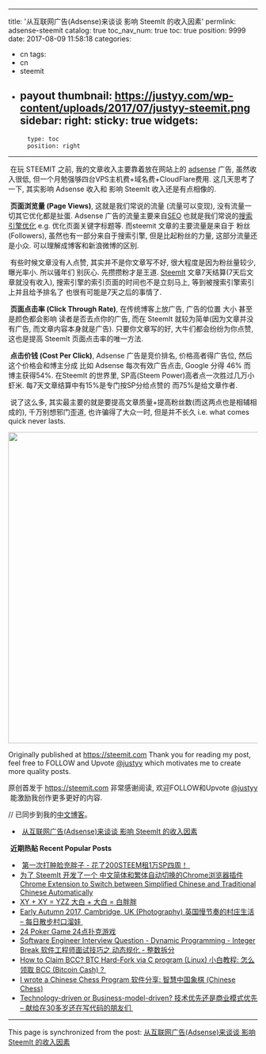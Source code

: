 
---
title: '从互联网广告(Adsense)来谈谈 影响 SteemIt 的收入因素'
permlink: adsense-steemit
catalog: true
toc_nav_num: true
toc: true
position: 9999
date: 2017-08-09 11:58:18
categories:
- cn
tags:
- cn
- steemit
- payout
thumbnail: https://justyy.com/wp-content/uploads/2017/07/justyy-steemit.png
sidebar:
    right:
        sticky: true
widgets:
    -
        type: toc
        position: right
---


<html>
<p>&nbsp;在玩 STEEMIT 之前, 我的文章收入主要靠着放在网站上的 <a href="https://justyy.com/archives/3775">adsense</a> 广告, 虽然收入很低, 但一个月勉强够四台VPS主机费+域名费+CloudFlare费用. 这几天思考了一下, 其实影响 Adsense 收入和 影响 SteemIt 收入还是有点相像的.&nbsp;</p>
<p>&nbsp;<strong>页面浏览量 (Page Views)</strong>, 这就是我们常说的流量 (流量可以变现), 没有流量一切其它优化都是扯蛋. Adsense 广告的流量主要来自<a href="https://justyy.com/archives/3330">SEO</a> 也就是我们常说的<a href="https://justyy.com/archives/4037">搜索引擎优化</a> e.g. 优化页面关键字标题等. 而steemit 文章的主要流量是来自于 粉丝 (Followers), 虽然也有一部分来自于搜索引擎, 但是比起粉丝的力量, 这部分流量还是小众. 可以理解成博客和新浪微博的区别.&nbsp;</p>
<p>&nbsp;有些时候文章没有人点赞, 其实并不是你文章写不好, 很大程度是因为粉丝量较少, 曝光率小. 所以骚年们 别灰心. 先攒攒粉才是王道. <a href="https://justyy.com/archives/4828">SteemIt</a> 文章7天结算(7天后文章就没有收入), 搜索引擎的索引页面的时间也不是立刻马上, 等到被搜索引擎索引上并且给予排名了 也很有可能是7天之后的事情了.&nbsp;</p>
<p>&nbsp;<strong>页面点击率 (Click Through Rate)</strong>, 在传统博客上放广告, 广告的位置 大小 甚至是颜色都会影响 读者是否去点你的广告, 而在 SteemIt 就较为简单(因为文章并没有广告, 而文章内容本身就是广告). 只要你文章写的好, 大牛们都会纷纷为你点赞, 这也是提高 SteemIt 页面点击率的唯一方法.&nbsp;</p>
<p>&nbsp;<strong>点击价钱 (Cost Per Click)</strong>, Adsense 广告是竞价排名, 价格高者得广告位, 然后这个价格会和博主分成 比如 Adsense 每次有效广告点击, Google 分得 46% 而博主获得54%. 在SteemIt 的世界里, SP高(Steem Power)高者点一次胜过几万小虾米. 每7天文章结算中有15%是专门按SP分给点赞的 而75%是给文章作者.&nbsp;</p>
<p>&nbsp;说了这么多, 其实最主要的就是要提高文章质量+提高粉丝数(而这两点也是相辅相成的), 千万别想邪门歪道, 也许骗得了大众一时, 但是并不长久 i.e. what comes quick never lasts.&nbsp;</p>
<p><img src="https://justyy.com/wp-content/uploads/2017/07/justyy-steemit.png" width="1200" height="628"/></p>
<p>Originally published at <a href="https://steemit.com/">https://steemit.com</a> Thank you for reading my post, feel free to FOLLOW and Upvote <a href="https://steemit.com/@justyy">@justyy</a> which motivates me to create more quality posts.</p>
<p>原创首发于 <a href="https://steemit.com/">https://steemit.com</a> 非常感谢阅读, 欢迎FOLLOW和Upvote <a href="https://steemit.com/@justyy">@justyy</a> &nbsp;能激励我创作更多更好的内容.&nbsp;&nbsp;</p>
<p>// 已同步到我的<a href="https://justyy.com/">中文博客</a>。&nbsp;</p>
<ul>
  <li>&nbsp;<a href="https://justyy.com/archives/5024">从互联网广告(Adsense)来谈谈 影响 SteemIt 的收入因素</a></li>
</ul>
<p>&nbsp;<strong>近期热贴 Recent Popular Posts</strong>&nbsp;</p>
<ul>
  <li>&nbsp;<a href="https://steemit.com/cn/@justyy/200steem-1-sp">第一次打肿脸充胖子 - 花了200STEEM租1万SP四周！ </a>&nbsp;</li>
  <li><a href="https://steemit.com/cn/@justyy/chrome-extension-to-switch-between-simplified-chinese-and-traditional-chinese-automatically-steemit-chrome">为了 SteemIt 开发了一个 中文简体和繁体自动切换的Chrome浏览器插件 Chrome Extension to Switch between Simplified Chinese and Traditional Chinese Automatically</a></li>
  <li><a href="https://steemit.com/cn/@justyy/xy-xy-yzz">XY + XY = YZZ 大白 + 大白 = 白胖胖</a></li>
  <li><a href="https://steemit.com/cn/@justyy/early-autumn-2017-cambridge-uk-photography">Early Autumn 2017, Cambridge, UK (Photography) 英国慢节奏的村庄生活 – 每日散步村口溜娃&nbsp;</a></li>
  <li><a href="https://steemit.com/cn/@justyy/24-poker-game-24">24 Poker Game 24点扑克游戏</a></li>
  <li><a href="https://steemit.com/cn/@justyy/software-engineer-interview-question-dynamic-programming-integer-break">Software Engineer Interview Question - Dynamic Programming - Integer Break 软件工程师面试技巧之 动态规化 - 整数拆分</a></li>
  <li><a href="https://steemit.com/cn/@justyy/how-to-claim-bcc-btc-hard-fork-via-c-program-linux-bcc-bitcoin-cash">How to Claim BCC? BTC Hard-Fork via C program (Linux) 小白教程: 怎么领取 BCC (Bitcoin Cash) ?&nbsp;</a></li>
  <li><a href="https://steemit.com/cn/@justyy/i-wrote-a-chinese-chess-program-chinese-chess">I wrote a Chinese Chess Program 软件分享: 智慧中国象棋 (Chinese Chess)</a></li>
  <li><a href="https://steemit.com/cn/@justyy/30">Technology-driven or Business-model-driven? 技术优先还是商业模式优先 – 献给在30多岁还在写代码的朋友们&nbsp;</a></li>
</ul>
</html>

- - -

This page is synchronized from the post: [从互联网广告(Adsense)来谈谈 影响 SteemIt 的收入因素](https://steemit.com/@justyy/adsense-steemit)
